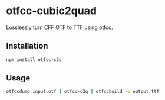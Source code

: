 # otfcc-cubic2quad
Losslessly turn CFF OTF to TTF using otfcc.

## Installation

```bash
npm install otfcc-c2q
```

## Usage

```bash
otfccdump input.otf | otfcc-c2q | otfccbuild -o output.ttf
```


